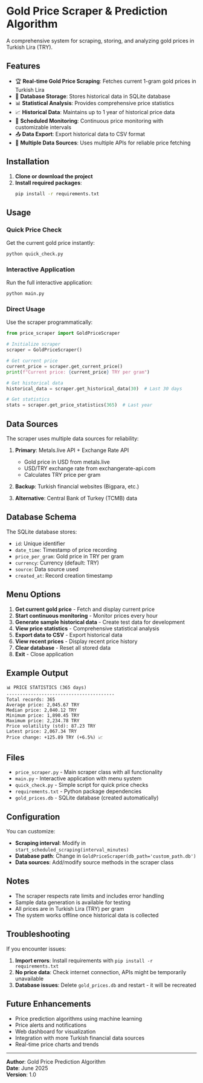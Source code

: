 # Gold Price Scraper & Prediction Algorithm

A comprehensive system for scraping, storing, and analyzing gold prices in Turkish Lira (TRY).

## Features

- 🏆 **Real-time Gold Price Scraping**: Fetches current 1-gram gold prices in Turkish Lira
- 💾 **Database Storage**: Stores historical data in SQLite database
- 📊 **Statistical Analysis**: Provides comprehensive price statistics
- 📈 **Historical Data**: Maintains up to 1 year of historical price data
- 🔄 **Scheduled Monitoring**: Continuous price monitoring with customizable intervals
- 📤 **Data Export**: Export historical data to CSV format
- 🎯 **Multiple Data Sources**: Uses multiple APIs for reliable price fetching

## Installation

1. **Clone or download the project**
2. **Install required packages**:
   ```bash
   pip install -r requirements.txt
   ```

## Usage

### Quick Price Check
Get the current gold price instantly:
```bash
python quick_check.py
```

### Interactive Application
Run the full interactive application:
```bash
python main.py
```

### Direct Usage
Use the scraper programmatically:
```python
from price_scraper import GoldPriceScraper

# Initialize scraper
scraper = GoldPriceScraper()

# Get current price
current_price = scraper.get_current_price()
print(f"Current price: {current_price} TRY per gram")

# Get historical data
historical_data = scraper.get_historical_data(30)  # Last 30 days

# Get statistics
stats = scraper.get_price_statistics(365)  # Last year
```

## Data Sources

The scraper uses multiple data sources for reliability:

1. **Primary**: Metals.live API + Exchange Rate API
   - Gold price in USD from metals.live
   - USD/TRY exchange rate from exchangerate-api.com
   - Calculates TRY price per gram

2. **Backup**: Turkish financial websites (Bigpara, etc.)
3. **Alternative**: Central Bank of Turkey (TCMB) data

## Database Schema

The SQLite database stores:
- `id`: Unique identifier
- `date_time`: Timestamp of price recording
- `price_per_gram`: Gold price in TRY per gram
- `currency`: Currency (default: TRY)
- `source`: Data source used
- `created_at`: Record creation timestamp

## Menu Options

1. **Get current gold price** - Fetch and display current price
2. **Start continuous monitoring** - Monitor prices every hour
3. **Generate sample historical data** - Create test data for development
4. **View price statistics** - Comprehensive statistical analysis
5. **Export data to CSV** - Export historical data
6. **View recent prices** - Display recent price history
7. **Clear database** - Reset all stored data
8. **Exit** - Close application

## Example Output

```
📊 PRICE STATISTICS (365 days)
----------------------------------------
Total records: 365
Average price: 2,045.67 TRY
Median price: 2,040.12 TRY
Minimum price: 1,890.45 TRY
Maximum price: 2,234.78 TRY
Price volatility (std): 87.23 TRY
Latest price: 2,067.34 TRY
Price change: +125.89 TRY (+6.5%) 📈
```

## Files

- `price_scraper.py` - Main scraper class with all functionality
- `main.py` - Interactive application with menu system
- `quick_check.py` - Simple script for quick price checks
- `requirements.txt` - Python package dependencies
- `gold_prices.db` - SQLite database (created automatically)

## Configuration

You can customize:
- **Scraping interval**: Modify in `start_scheduled_scraping(interval_minutes)`
- **Database path**: Change in `GoldPriceScraper(db_path='custom_path.db')`
- **Data sources**: Add/modify source methods in the scraper class

## Notes

- The scraper respects rate limits and includes error handling
- Sample data generation is available for testing
- All prices are in Turkish Lira (TRY) per gram
- The system works offline once historical data is collected

## Troubleshooting

If you encounter issues:

1. **Import errors**: Install requirements with `pip install -r requirements.txt`
2. **No price data**: Check internet connection, APIs might be temporarily unavailable
3. **Database issues**: Delete `gold_prices.db` and restart - it will be recreated

## Future Enhancements

- Price prediction algorithms using machine learning
- Price alerts and notifications
- Web dashboard for visualization
- Integration with more Turkish financial data sources
- Real-time price charts and trends

---

**Author**: Gold Price Prediction Algorithm  
**Date**: June 2025  
**Version**: 1.0
